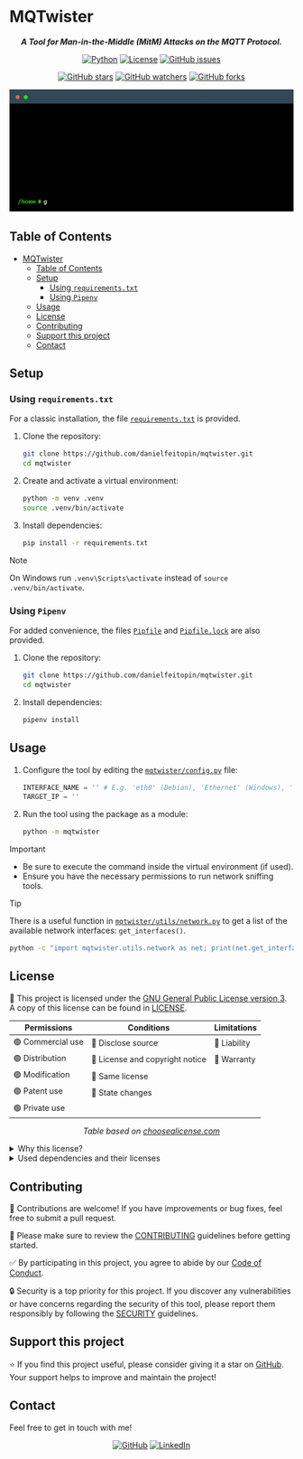 # MQTwister

<div align="center">

***A Tool for Man-in-the-Middle (MitM) Attacks on the MQTT Protocol.***

[![Python](https://img.shields.io/badge/Python-black?logo=python&logoColor=white&labelColor=grey&color=%233776AB)](<#> "Python")
[![License](<https://img.shields.io/github/license/danielfeitopin/mqtwister>)](<LICENSE> "License")
[![GitHub issues](https://img.shields.io/github/issues/danielfeitopin/mqtwister)](<https://github.com/danielfeitopin/mqtwister> "Issues")

[![GitHub stars](https://img.shields.io/github/stars/danielfeitopin/mqtwister)](<https://github.com/danielfeitopin/mqtwister/stargazers> "Stars")
[![GitHub watchers](https://img.shields.io/github/watchers/danielfeitopin/mqtwister)](<https://github.com/danielfeitopin/mqtwister/watchers> "Watchers")
[![GitHub forks](https://img.shields.io/github/forks/danielfeitopin/mqtwister)](<https://github.com/danielfeitopin/mqtwister/forks> "Forks")

<div align="center" width="90%">

![Usage Example](./docs/img/readme-terminal.gif)

</div>

</div>

## Table of Contents

- [MQTwister](#mqtwister)
  - [Table of Contents](#table-of-contents)
  - [Setup](#setup)
    - [Using `requirements.txt`](#using-requirementstxt)
    - [Using `Pipenv`](#using-pipenv)
  - [Usage](#usage)
  - [License](#license)
  - [Contributing](#contributing)
  - [Support this project](#support-this-project)
  - [Contact](#contact)

## Setup

### Using `requirements.txt`

For a classic installation, the file [`requirements.txt`](requirements.txt) is provided.

1. Clone the repository:
    ```sh
    git clone https://github.com/danielfeitopin/mqtwister.git
    cd mqtwister
    ```

2. Create and activate a virtual environment:
    ```sh
    python -m venv .venv
    source .venv/bin/activate
    ```

3. Install dependencies:
    ```sh
    pip install -r requirements.txt
    ```

> [!NOTE]
> On Windows run `.venv\Scripts\activate` instead of `source .venv/bin/activate`.

### Using `Pipenv`

For added convenience, the files [`Pipfile`](Pipfile) and [`Pipfile.lock`](Pipfile.lock) are also provided.

1. Clone the repository:
    ```sh
    git clone https://github.com/danielfeitopin/mqtwister.git
    cd mqtwister
    ```

2. Install dependencies:
    ```sh
    pipenv install
    ```

## Usage

1. Configure the tool by editing the [`mqtwister/config.py`](mqtwister/config.py) file:

    ```python
    INTERFACE_NAME = '' # E.g. 'eth0' (Debian), 'Ethernet' (Windows), 'Wi-Fi' (Windows)
    TARGET_IP = ''
    ```

<!-- 1. Use `etterfilter` to compile the filter script:

    ```sh
    etterfilter filter.ecf -o filter.ef
    ``` -->

2. Run the tool using the package as a module:

    ```sh
    python -m mqtwister
    ```

> [!IMPORTANT]
> - Be sure to execute the command inside the virtual environment (if used).
> - Ensure you have the necessary permissions to run network sniffing tools.

> [!TIP]
>
> There is a useful function in [`mqtwister/utils/network.py`](mqtwister/utils/network.py) to get a list of the available network interfaces: `get_interfaces()`.
>
> ```sh
> python -c "import mqtwister.utils.network as net; print(net.get_interfaces())"
> ```

## License

📃 This project is licensed under the [GNU General Public License version 3](<https://opensource.org/license/gpl-3-0>). A copy of this license can be found in [LICENSE](<LICENSE>).

<div align="center">

| Permissions      | Conditions                     | Limitations |
| ---------------- | ------------------------------ | ----------- |
| 🟢 Commercial use | 🔵 Disclose source              | 🔴 Liability |
| 🟢 Distribution   | 🔵 License and copyright notice | 🔴 Warranty  |
| 🟢 Modification   | 🔵 Same license                 |             |
| 🟢 Patent use     | 🔵 State changes                |             |
| 🟢 Private use    |                                |             |

_Table based on [choosealicense.com](<https://choosealicense.com/licenses/gpl-3.0/>)_

</div>

<details>
<summary>Why this license?</summary>

___

The decision to license this project under the GNU General Public License version 3 (GPLv3) is based on legal compatibility, ethical considerations, and long-term sustainability. Furthermore, given that the project incorporates dependencies licensed under GPLv2 and BSD-3-Clause, GPLv3 ensures compliance while preserving the core principles of open-source software.

Regarding the GPLv2-licensed dependency, the compatibility depends on whether it is distributed under "GPLv2 or later" or strictly "GPLv2 only." As this is the former case, adopting GPLv3 is a legally valid choice that allows for greater flexibility.

The inclusion of BSD-3-Clause-licensed components does not pose a conflict, as BSD-licensed software can be freely integrated into GPL-licensed projects. The permissive nature of BSD-3-Clause allows its code to be incorporated into projects under more restrictive copyleft licenses, such as GPLv3, without violating its terms.

___

</details>

<details>
<summary>Used dependencies and their licenses</summary>

___

<div align="center">

|              Component               |                    License                     |
| :----------------------------------: | :--------------------------------------------: |
|  [![scapy_badge]][scapy_repository]  |  [![scapy_license_badge]][scapy_license_file]  |
| [![psutil_badge]][psutil_repository] | [![psutil_license_badge]][psutil_license_file] |

</div>

<!-- LINKS -->
[scapy_badge]: <https://img.shields.io/github/pipenv/locked/dependency-version/danielfeitopin/mqtwister/scapy>
[scapy_repository]: <https://github.com/secdev/scapy>
[scapy_license_badge]: <https://img.shields.io/github/license/secdev/scapy>
[scapy_license_file]: <https://github.com/secdev/scapy/blob/master/LICENSE>

[psutil_badge]: <https://img.shields.io/github/pipenv/locked/dependency-version/danielfeitopin/mqtwister/psutil>
[psutil_repository]: <https://github.com/giampaolo/psutil>
[psutil_license_badge]: <https://img.shields.io/github/license/giampaolo/psutil>
[psutil_license_file]: <https://github.com/giampaolo/psutil/blob/master/LICENSE>

___

</details>

## Contributing

🤝 Contributions are welcome! If you have improvements or bug fixes, feel free to submit a pull request.

📜 Please make sure to review the [CONTRIBUTING](CONTRIBUTING.md) guidelines before getting started.

✅ By participating in this project, you agree to abide by our [Code of Conduct](CODE_OF_CONDUCT.md).

🔒 Security is a top priority for this project. If you discover any vulnerabilities or have concerns regarding the security of this tool, please report them responsibly by following the [SECURITY](SECURITY.md) guidelines.

## Support this project

⭐ If you find this project useful, please consider giving it a star on [GitHub][repository]. Your support helps to improve and maintain the project!

## Contact

Feel free to get in touch with me!

<div align="center">

[![GitHub](https://img.shields.io/badge/GitHub-%23181717?style=for-the-badge&logo=github&logoColor=%23181717&color=white)](<https://github.com/danielfeitopin>)
[![LinkedIn](https://img.shields.io/badge/LinkedIn-white?style=for-the-badge&logo=linkedin&logoColor=white&color=%230A66C2)](<https://www.linkedin.com/in/danielfeitopin/>)

</div>

<!-- LINKS -->
[repository]: <https://github.com/danielfeitopin/mqtwister>
